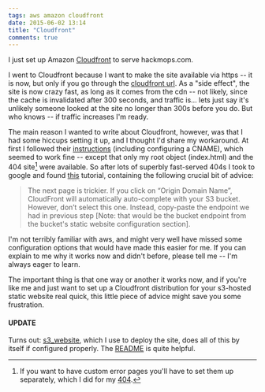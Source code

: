```yaml
---
tags: aws amazon cloudfront
date: 2015-06-02 13:14
title: "Cloudfront"
comments: true
---
```

I just set up Amazon [Cloudfront][] to serve hackmops.com.

<!-- break -->

I went to Cloudfront because I want to make the site available via https -- it is now, but only if you go through the [cloudfront url][]. As a "side effect", the site is now crazy fast, as long as it comes from the cdn -- not likely, since the cache is invalidated after 300 seconds, and traffic is… lets just say it's unlikely someone looked at the site no longer than 300s before you do. But who knows -- if traffic increases I'm ready.

The main reason I wanted to write about Cloudfront, however, was that I had some hiccups setting it up, and I thought I'd share my workaround. At first I followed their [instructions][] (including configuring a CNAME), which seemed to work fine -- except that only my root object (index.html) and the 404 site[^404] were available. So after lots of superbly fast-served 404s I took to google and found [this][tutorial] tutorial, containing the following crucial bit of advice:

> The next page is trickier. If you click on “Origin Domain Name”, CloudFront will automatically auto-complete with your S3 bucket. However, don’t select this one. Instead, copy-paste the endpoint we had in previous step [Note: that would be the bucket endpoint from the bucket's static website configuration section].

I'm not terribly familiar with aws, and might very well have missed some configuration options that would have made this easier for me. If you can explain to me why it works now and didn't before, please tell me -- I'm always eager to learn.

The important thing is that one way or another it works now, and if you're like me and just want to set up a Cloudfront distribution for your s3-hosted static website real quick, this little piece of advice might save you some frustration.

#### UPDATE
Turns out: [s3_website][], which I use to deploy the site, does all of this by itself if configured properly. The [README][s3_website] is quite helpful.

[Cloudfront]: https://aws.amazon.com/cloudfront/
[cloudfront url]: https://d2xs82utexg37l.cloudfront.net
[instructions]: http://docs.aws.amazon.com/AmazonCloudFront/latest/DeveloperGuide/GettingStarted.html
[tutorial]: http://www.michaelgallego.fr/blog/2013/08/27/static-website-on-s3-cloudfront-and-route-53-the-right-way/
[s3_website]: https://github.com/laurilehmijoki/s3_website

[^404]: If you want to have custom error pages you'll have to set them up separately, which I did for my [404](http://hackmops.com/404.html).
